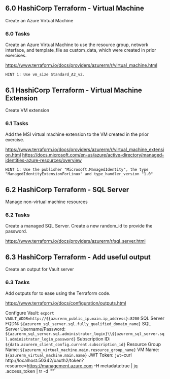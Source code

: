 ## 6.0 HashiCorp Terraform - Virtual Machine
Create an Azure Virtual Machine

### 6.0 Tasks
Create an Azure Virtual Machine to use the resource group, network interface, and template_file as custom_data, which were created in prior exercises.

https://www.terraform.io/docs/providers/azurerm/r/virtual_machine.html

`HINT 1: Use vm_size Standard_A2_v2.`

## 6.1 HashiCorp Terraform - Virtual Machine Extension
Create VM extension

### 6.1 Tasks
Add the MSI virtual machine extension to the VM created in the prior exercise.

https://www.terraform.io/docs/providers/azurerm/r/virtual_machine_extension.html
https://docs.microsoft.com/en-us/azure/active-directory/managed-identities-azure-resources/overview

`HINT 1: Use the publisher "Microsoft.ManagedIdentity", the type "ManagedIdentityExtensionForLinux" and type_handler_version "1.0"`

## 6.2 HashiCorp Terraform - SQL Server
Manage non-virtual machine resources

### 6.2 Tasks
Create a managed SQL Server. Create a new random_id to provide the password.

https://www.terraform.io/docs/providers/azurerm/r/sql_server.html

## 6.3 HashiCorp Terraform - Add useful output
Create an output for Vault server

### 6.3 Tasks
Add outputs for to ease using the Terraform code.

https://www.terraform.io/docs/configuration/outputs.html

Configure Vault: `export VAULT_ADDR=http://${azurerm_public_ip.main.ip_address}:8200`
SQL Server FQDN: `${azurerm_sql_server.sql.fully_qualified_domain_name}`
SQL Server Username/Password: `${azurerm_sql_server.sql.administrator_login}\\${azurerm_sql_server.sql.administrator_login_password}`
Subscription ID: `${data.azurerm_client_config.current.subscription_id}`
Resource Group Name: `${azurerm_virtual_machine.main.resource_group_name}`
VM Name: `${azurerm_virtual_machine.main.name}`
JWT Token: `jwt=`curl http://localhost:50342/oauth2/token?resource=https://management.azure.com -H metadata:true | jq .access_token | tr -d '\"'`
